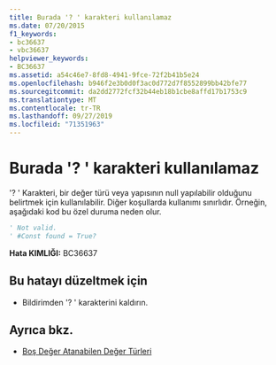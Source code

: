 ```yaml
---
title: Burada '? ' karakteri kullanılamaz
ms.date: 07/20/2015
f1_keywords:
- bc36637
- vbc36637
helpviewer_keywords:
- BC36637
ms.assetid: a54c46e7-8fd8-4941-9fce-72f2b41b5e24
ms.openlocfilehash: b946f2e3b0d0f3ac0d772d7f8552899bb42bfe77
ms.sourcegitcommit: da2dd2772fcf32b44eb18b1cbe8affd17b1753c9
ms.translationtype: MT
ms.contentlocale: tr-TR
ms.lasthandoff: 09/27/2019
ms.locfileid: "71351963"
---
```

# <a name="the--character-cannot-be-used-here"></a>Burada '? ' karakteri kullanılamaz
'? ' Karakteri, bir değer türü veya yapısının null yapılabilir olduğunu belirtmek için kullanılabilir. Diğer koşullarda kullanımı sınırlıdır. Örneğin, aşağıdaki kod bu özel duruma neden olur.  
  
```vb  
' Not valid.  
' #Const found = True?  
```  
  
 **Hata KIMLIĞI:** BC36637  
  
## <a name="to-correct-this-error"></a>Bu hatayı düzeltmek için  
  
- Bildirimden '? ' karakterini kaldırın.  
  
## <a name="see-also"></a>Ayrıca bkz.

- [Boş Değer Atanabilen Değer Türleri](../../visual-basic/programming-guide/language-features/data-types/nullable-value-types.md)
